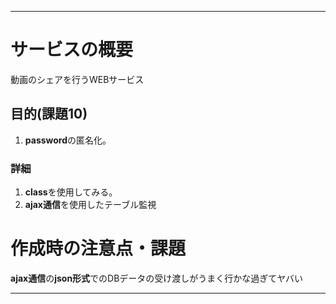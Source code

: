 ---------------------------------------
# サービスの概要

動画のシェアを行うWEBサービス

## 目的(課題10)
1. **password**の匿名化。
### 詳細
1. **class**を使用してみる。
2. **ajax通信**を使用したテーブル監視

# 作成時の注意点・課題
**ajax通信**の**json形式**でのDBデータの受け渡しがうまく行かな過ぎてヤバい

---------------------------------------








